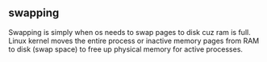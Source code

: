 ## swapping 
Swapping is simply when os needs to swap pages to disk cuz ram is full. Linux kernel moves the entire process or inactive memory pages from RAM to disk (swap space) to free up physical memory for active processes. 

